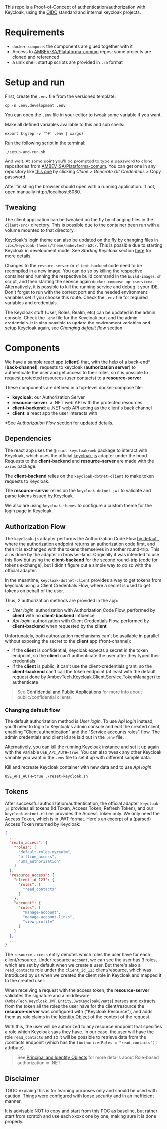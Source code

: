 This repo is a Proof-of-Concept of authentication/authorization with Keycloak, using the [OIDC](https://openid.net/connect/) standard and internal keycloak projects.

# Requirements

- `docker-compose`: the components are glued together with it
- Access to [AMBEV-SA/Plataforma-comum](https://AMBEV-SA@dev.azure.com/AMBEV-SA/Plataforma-comum/) repos: some projects are cloned and referenced
- a unix shell: startup scripts are provided in `.sh` format

# Setup and run

First, create the `.env` file from the versioned template:
```shell
cp -n .env.development .env
```

You can open the `.env` file in your editor to tweak some variable if you want.

Make all defined variables available to this and sub shells:
```shell
export $(grep -v '^#' .env | xargs)
```

Run the following script in the terminal:
```shell
./setup-and-run.sh
```

And wait. At some point you'll be prompted to type a password to clone repositories from [AMBEV-SA/Plataforma-comum](https://AMBEV-SA@dev.azure.com/AMBEV-SA/Plataforma-comum/). You can get one in any repository like [this one](https://dev.azure.com/AMBEV-SA/Plataforma-comum/_git/keycloak-themes) by clicking *Clone* > *Generate Git Credentials* > Copy password.

After finishing the browser should open with a running application. If not, open manually http://localhost:8080.

## Tweaking

The client application can be tweaked on the fly by changing files in the `client/src/` directory. This is possible due to the container been run with a volume mounted to that directory.

Keycloak's login theme can also be updated on the fly by changing files in `libs/keycloak-themes/theme/ambevtech-b2c/`. This is possible due to starting Keycloak in development mode. See *Starting Keycloak* section [here](https://www.keycloak.org/server/configuration) for more details.

Changes to the `resoure-server` or `client-backend` code need to be recompiled in a new image. You can do so by killing the respective container and running the respective build command in the `build-images.sh` script, and then starting the service again `docker-compose up <service>`. Alternatively, it is possible to kill the running service and debug it your IDE. Don't forget to run with the correct port and the needed environment variables set if you choose this route. Check the `.env` file for required variables and credentials.

The Keycloak stuff (User, Roles, Realm, etc) can be updated in the admin console. Check the `.env` file for the Keycloak port and the admin credentials. It is also possible to update the environment variables and setup Keycloak again, see *Changing default flow* section.

# Components

We have a sample react app (**client**) that, with the help of a back-end* (**back-channel**), requests to keycloak (**authorization server**) to authenticate the user and get access to their roles, so it is possible to request protected resources (user contacts) to a **resource-server**.

These components are defined in a top-level docker-compose file:
 - **keycloak:** our Authorization Server
 - **resource-server**: a .NET web API with the protected resources
 - **client-backend**: a .NET web API acting as the client's back channel
 - **client**: a react app the user interacts with

\*See *Authorization Flow* section for updated details.

## Dependencies

The react app uses the `@react-keycloak/web` package to interact with Keycloak, which uses the official [keycloak-js](https://www.keycloak.org/docs/latest/securing_apps/#_javascript_adapter) adapter under the hood. Requests to the **client-backend** and **resource-server** are made with the `axios` package.

The **client-backend** relies on the `keycloak-dotnet-client` to make token requests to Keycloak.

The **resource-server** relies on the `keycloak-dotnet-jwt` to validate and parse tokens issued by
Keycloak.

We also are using `keycloak-themes` to configure a custom theme for the login page in Keycloak.

## Authorization Flow

The `keycloak-js` adapter performs the Authorization Code Flow [by default](https://github.com/keycloak/keycloak-documentation/blob/main/securing_apps/topics/oidc/javascript-adapter.adoc#implicit-and-hybrid-flow), where the authorization endpoint returns an authorization code first, and then it is exchanged with the tokens themselves in another round-trip. This all is done by the adapter in browser-land. Originally it was intended to use this flow but using the **client-backend** for the second round-trip (code for tokens exchange), but I didn't figure out a simple way to do so with the official adapter.

In the meantime, `keycloak-dotnet-client` provides a way to get tokens from keycloak using a Client Credentials Flow, where a secret is used to get tokens on behalf of the user.

Thus, 2 authorization methods are provided in the app:
 - *User login*: authorization with Authorization Code Flow, performed by **client** with no **client-backend** influence
 - *Api login*: authorization with Client Credentials Flow, performed by **client-backend** when requested by the **client**

Unfortunately, both authorization mechanisms can't be available in parallel without exposing the secret to the **client** app (front-channel):
 - if the **client** is confidential, Keycloak expects a secret in the token endpoint, so the **client** can't authenticate the user after they typed their credentials
 - if the **client** is public, it can't use the client-credentials grant, so the **client-backend** can't call the token endpoint (at least with the default request done by AmbevTech.Keycloak.Client.Service.TokenManager) to authenticate

> See [Confidential and Public Applications](https://auth0.com/docs/get-started/applications/confidential-and-public-applications) for more info about public/confidential clients.

### Changing default flow

The default authorization method is *User login*. To use *Api login* instead, you'll need to login to Keycloak's admin console and edit the created client, enabling "Client authentication" and the "Service accounts roles" flow. The admin credentials and client id are laid out in the `.env` file.

Alternatively, you can kill the running Keycloak instance and set it up again with the variable `USE_API_AUTH=true`. You can also tweak any other Keycloak variable you want in the `.env` file to set it up with different sample data.

Kill and recreate Keycloak container with new data and to use *Api login*:
```shell
USE_API_AUTH=true ./reset-keycloak.sh
```

## Tokens

After successful authorization/authentication, the official adapter `keycloak-js` provides all tokens (Id Token, Access Token, Refresh Token), and our `keycloak-dotnet-client` provides the Access Token only. We only need the Access Token, which is in JWT format. Here's an excerpt of a (parsed) Access Token returned by Keycloak:

```json
{
  ...
  "realm_access": {
    "roles": [
      "default-roles-myrealm",
      "offline_access",
      "uma_authorization"
    ]
  },
  "resource_access": {
    "client_id_123": {
      "roles": [
        "read_contacts"
      ]
    },
    "account": {
      "roles": [
        "manage-account",
        "manage-account-links",
        "view-profile"
      ]
    }
  },
  ...
}
```

The `resource_access` entry denotes which roles the user have for each client/resource. Under resource `account`, we can see the user has 3 roles, which are set by default when we create a user. But there's also a `read_contacts` role under the `client_id_123` client/resource, which was introduced by us when we created the client role in Keycloak and mapped it to the created user.

When receiving a request with the access token, the **resource-server** validates the signature and a middleware (`AmbevTech.Keycloak.JWT.Entity.JwtKeycloakEvents`) parses and extracts from the token all the roles the user have for the client/resource the **resource-server** was configured with ("Keycloak:Resource"), and adds them as role claims in the [Identity Object](https://learn.microsoft.com/en-us/dotnet/api/system.security.claims.claimsprincipal.identity?view=net-6.0) of the context of the request.

With this, the user will be authorized to any resource endpoint that specifies a role which Keycloak says they have. In our case, the user will have the role `read_contacts` and so it will be possible to retrieve data from the /contacts endpoint (which has the `[Authorize(Roles = "read_contacts")]` attribute).

>See [Principal and Identity Objects](https://learn.microsoft.com/en-us/dotnet/standard/security/principal-and-identity-objects) for more details about Role-based authorization in .NET.

## Disclaimer

TODO explaing this is for learning purposes only and should be used with caution. Things were configured with loose security and in an inefficient manner.

It is advisable NOT to copy and start from this POC as baseline, but rather start from scratch and use each xxxxx one by one, making sure it is done properly.
